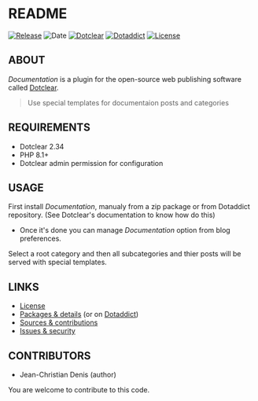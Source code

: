 # README

[![Release](https://img.shields.io/github/v/release/jcdenis/Documentation?color=lightblue)](https://github.com/JcDenis/Documentation/releases)
![Date](https://img.shields.io/github/release-date/jcdenis/Documentation?color=red)
[![Dotclear](https://img.shields.io/badge/dotclear-v2.33-137bbb.svg)](https://fr.dotclear.org/download)
[![Dotaddict](https://img.shields.io/badge/dotaddict-official-9ac123.svg)](https://plugins.dotaddict.org/dc2/details/Documentation)
[![License](https://img.shields.io/github/license/jcdenis/Documentation?color=white)](https://github.com/JcDenis/Documentation/blob/master/LICENSE)

## ABOUT

_Documentation_ is a plugin for the open-source web publishing software called [Dotclear](https://www.dotclear.org).

> Use special templates for documentaion posts and categories

## REQUIREMENTS

* Dotclear 2.34
* PHP 8.1+
* Dotclear admin permission for configuration

## USAGE

First install _Documentation_, manualy from a zip package or from 
Dotaddict repository. (See Dotclear's documentation to know how do this)

* Once it's done you can manage _Documentation_ option from blog preferences.

Select a root category and then all subcategories and thier posts will be served with special templates. 

## LINKS

* [License](https://github.com/JcDenis/Documentation/blob/master/LICENSE)
* [Packages & details](https://github.com/JcDenis/Documentation/releases) (or on [Dotaddict](https://plugins.dotaddict.org/dc2/details/Documentation))
* [Sources & contributions](https://github.com/JcDenis/Documentation)
* [Issues & security](https://github.com/JcDenis/Documentation/issues)

## CONTRIBUTORS

* Jean-Christian Denis (author)

You are welcome to contribute to this code.
